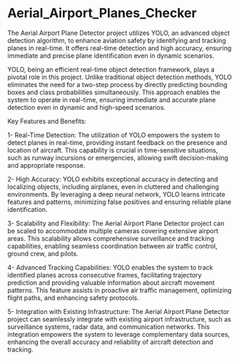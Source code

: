 # Aerial_Airport_Planes_Checker
The Aerial Airport Plane Detector project utilizes YOLO, an advanced object detection algorithm, to enhance aviation safety by identifying and tracking planes in real-time. It offers real-time detection and high accuracy, ensuring immediate and precise plane identification even in dynamic scenarios.


YOLO, being an efficient real-time object detection framework, plays a pivotal role in this project. Unlike traditional object detection methods, YOLO eliminates the need for a two-step process by directly predicting bounding boxes and class probabilities simultaneously. This approach enables the system to operate in real-time, ensuring immediate and accurate plane detection even in dynamic and high-speed scenarios.


Key Features and Benefits:


1- Real-Time Detection: The utilization of YOLO empowers the system to detect planes in real-time, providing instant feedback on the presence and location of aircraft. This capability is crucial in time-sensitive situations, such as runway incursions or emergencies, allowing swift decision-making and appropriate response.


2- High Accuracy: YOLO exhibits exceptional accuracy in detecting and localizing objects, including airplanes, even in cluttered and challenging environments. By leveraging a deep neural network, YOLO learns intricate features and patterns, minimizing false positives and ensuring reliable plane identification.


3- Scalability and Flexibility: The Aerial Airport Plane Detector project can be scaled to accommodate multiple cameras covering extensive airport areas. This scalability allows comprehensive surveillance and tracking capabilities, enabling seamless coordination between air traffic control, ground crew, and pilots.


4- Advanced Tracking Capabilities: YOLO enables the system to track identified planes across consecutive frames, facilitating trajectory prediction and providing valuable information about aircraft movement patterns. This feature assists in proactive air traffic management, optimizing flight paths, and enhancing safety protocols.


5- Integration with Existing Infrastructure: The Aerial Airport Plane Detector project can seamlessly integrate with existing airport infrastructure, such as surveillance systems, radar data, and communication networks. This integration empowers the system to leverage complementary data sources, enhancing the overall accuracy and reliability of aircraft detection and tracking.
